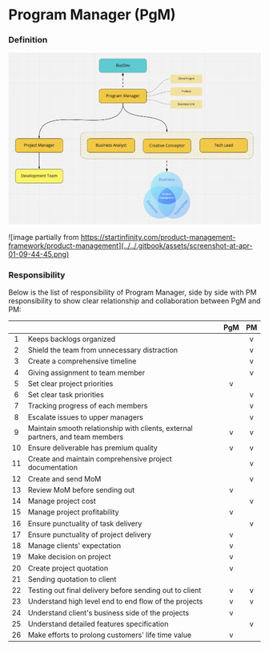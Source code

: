 # Program Manager \(PgM\)

### Definition 

![](../../.gitbook/assets/screenshot-at-apr-01-09-45-09.png)

![image partially from https://startinfinity.com/product-management-framework/product-management](../../.gitbook/assets/screenshot-at-apr-01-09-44-45.png)

### Responsibility

Below is the list of responsibility of Program Manager, side by side with PM responsibility to show clear relationship and collaboration between PgM and PM:

|  |  | PgM | PM |
| :---: | :--- | :---: | :---: |
| 1 | Keeps backlogs organized |  | v |
| 2 | Shield the team from unnecessary distraction |  | v |
| 3 | Create a comprehensive timeline |  | v |
| 4 | Giving assignment to team member |  | v |
| 5 | Set clear project priorities | v |  |
| 6 | Set clear task priorities |  | v |
| 7 | Tracking progress of each members |  | v |
| 8 | Escalate issues to upper managers |  | v |
| 9 | Maintain smooth relationship with clients, external partners, and team members | v | v |
| 10 | Ensure deliverable has premium quality | v | v |
| 11 | Create and maintain comprehensive project documentation |  | v |
| 12 | Create and send MoM |  | v |
| 13 | Review MoM before sending out | v |  |
| 14 | Manage project cost |  | v |
| 15 | Manage project profitability | v |  |
| 16 | Ensure punctuality of task delivery |  | v |
| 17 | Ensure punctuality of project delivery | v |  |
| 18 | Manage clients' expectation | v |  |
| 19 | Make decision on project | v |  |
| 20 | Create project quotation | v |  |
| 21 | Sending quotation to client |  |  |
| 22 | Testing out final delivery before sending out to client | v | v |
| 23 | Understand high level end to end flow of the projects | v | v |
| 24 | Understand client's business side of the projects | v |  |
| 25 | Understand detailed features specification |  | v |
| 26 | Make efforts to prolong customers' life time value | v |  |



